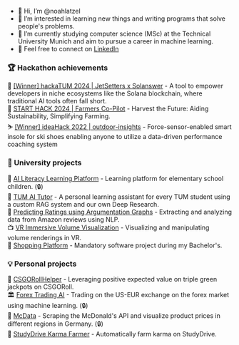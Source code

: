 - 👋 Hi, I’m @noahlatzel
- 👀 I’m interested in learning new things and writing programs that solve people's problems.
- 🌱 I’m currently studying computer science (MSc) at the Technical University Munich and aim to pursue a career in machine learning.
- 💼 Feel free to connect on [LinkedIn](https://www.linkedin.com/in/latzel/)


### 🏆 Hackathon achievements
🤖 [[Winner] hackaTUM 2024 | JetSetters x Solanswer](https://github.com/shumancheng/JetSetters) - A tool to empower developers in niche ecosystems like the Solana blockchain, where traditional AI tools often fall short.\
🌾 [START HACK 2024 | Farmers Co-Pilot](https://github.com/noahlatzel/start-hack24) - Harvest the Future: Aiding Sustainability, Simplifying Farming.\
⛷️ [[Winner] ideaHack 2022 | outdoor-insights](https://github.com/Mahir-Isikli/outdoor-insights) - Force-sensor-enabled smart insole for ski shoes enabling anyone to utilize a data-driven performance coaching system


### 📖 University projects
🧒 [AI Literacy Learning Platform](https://github.com/noahlatzel/AI_Literacy_Course) - Learning platform for elementary school children. (🔒)\
🤖 [TUM AI Tutor](https://github.com/SimonBless/TUM-AI-Tutor) - A personal learning assistant for every TUM student using a custom RAG system and our own Deep Research.\
🛒 [Predicting Ratings using Argumentation Graphs](https://github.com/burakyuslu/predicting_ratings_using_graphs) - Extracting and analyzing data from Amazon reviews using NLP.\
📺 [VR Immersive Volume Visualization](https://github.com/noahlatzel/pjs-ws22-immersive-volume-vis) - Visualizing and manipulating volume renderings in VR.\
🛒 [Shopping Platform](https://github.com/noahlatzel/sopra2122) - Mandatory software project during my Bachelor's.


### 💡 Personal projects
🎰 [CSGORollHelper](https://github.com/noahlatzel/CSGORollHelper) - Leveraging positive expected value on triple green jackpots on CSGORoll.\
🏛️ [Forex Trading AI](https://github.com/noahlatzel/forex-trading-ai) - Trading on the US-EUR exchange on the forex market using machine learning. (🔒)\
🍔 [McData](https://github.com/noahlatzel/McData) - Scraping the McDonald's API and visualize product prices in different regions in Germany. (🔒)\
📖 [StudyDrive Karma Farmer](https://github.com/noahlatzel/studydrive-karma-farmer) - Automatically farm karma on StudyDrive. 

### 
<!---
noahlatzel/noahlatzel is a ✨ special ✨ repository because its `README.md` (this file) appears on your GitHub profile.
You can click the Preview link to take a look at your changes.
--->
